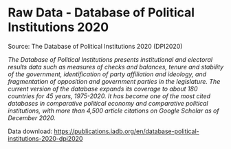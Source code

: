 # Raw Data - Database of Political Institutions 2020

Source: The Database of Political Institutions 2020 (DPI2020)

*The Database of Political Institutions presents institutional and electoral results data such as measures of checks and balances, tenure and stability of the government, identification of party affiliation and ideology, and fragmentation of opposition and government parties in the legislature. The current version of the database expands its coverage to about 180 countries for 45 years, 1975-2020. It has become one of the most cited databases in comparative political economy and comparative political institutions, with more than 4,500 article citations on Google Scholar as of December 2020.*


Data download: https://publications.iadb.org/en/database-political-institutions-2020-dpi2020